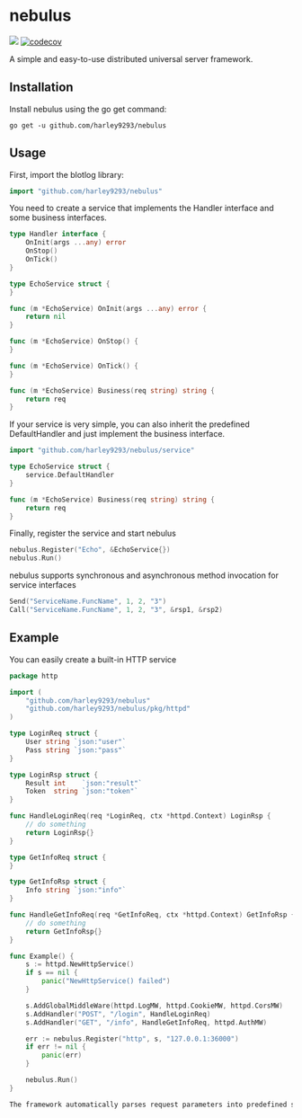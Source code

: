 # nebulus

![](https://github.com/harley9293/nebulus/workflows/Go/badge.svg)
[![codecov](https://codecov.io/gh/harley9293/nebulus/branch/master/graph/badge.svg?token=UB9yvfrUP9)](https://codecov.io/gh/harley9293/nebulus)

A simple and easy-to-use distributed universal server framework.

## Installation

Install nebulus using the go get command:

```shell
go get -u github.com/harley9293/nebulus
```

## Usage

First, import the blotlog library:

```go
import "github.com/harley9293/nebulus"
```

You need to create a service that implements the Handler interface and some business interfaces.

```go
type Handler interface {
	OnInit(args ...any) error
	OnStop()
	OnTick()
}

type EchoService struct {
}

func (m *EchoService) OnInit(args ...any) error {
	return nil
}

func (m *EchoService) OnStop() {
}

func (m *EchoService) OnTick() {
}

func (m *EchoService) Business(req string) string {
	return req
}
```

If your service is very simple, you can also inherit the predefined DefaultHandler and just implement the business interface.

```go
import "github.com/harley9293/nebulus/service"

type EchoService struct {
    service.DefaultHandler
}

func (m *EchoService) Business(req string) string {
	return req
}
```

Finally, register the service and start nebulus

```go
nebulus.Register("Echo", &EchoService{})
nebulus.Run()
```

nebulus supports synchronous and asynchronous method invocation for service interfaces

```go
Send("ServiceName.FuncName", 1, 2, "3")
Call("ServiceName.FuncName", 1, 2, "3", &rsp1, &rsp2)
```

## Example

You can easily create a built-in HTTP service

```go
package http

import (
	"github.com/harley9293/nebulus"
	"github.com/harley9293/nebulus/pkg/httpd"
)

type LoginReq struct {
	User string `json:"user"`
	Pass string `json:"pass"`
}

type LoginRsp struct {
	Result int    `json:"result"`
	Token  string `json:"token"`
}

func HandleLoginReq(req *LoginReq, ctx *httpd.Context) LoginRsp {
	// do something
	return LoginRsp{}
}

type GetInfoReq struct {
}

type GetInfoRsp struct {
	Info string `json:"info"`
}

func HandleGetInfoReq(req *GetInfoReq, ctx *httpd.Context) GetInfoRsp {
	// do something
	return GetInfoRsp{}
}

func Example() {
	s := httpd.NewHttpService()
	if s == nil {
		panic("NewHttpService() failed")
	}

	s.AddGlobalMiddleWare(httpd.LogMW, httpd.CookieMW, httpd.CorsMW)
	s.AddHandler("POST", "/login", HandleLoginReq)
	s.AddHandler("GET", "/info", HandleGetInfoReq, httpd.AuthMW)

	err := nebulus.Register("http", s, "127.0.0.1:36000")
	if err != nil {
		panic(err)
	}

	nebulus.Run()
}

The framework automatically parses request parameters into predefined structures, eliminating the need for further parameter parsing and packaging in the business handler, allowing you to focus on business logic.
```